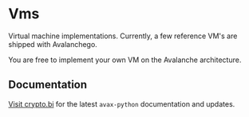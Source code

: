 # Vms

Virtual machine implementations. Currently, a few reference VM's are shipped with Avalanchego.

You are free to implement your own VM on the Avalanche architecture.

## Documentation

[Visit crypto.bi](https://crypto.bi/) for the latest `avax-python` documentation and updates.